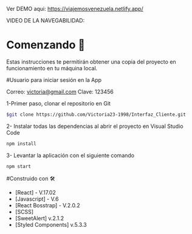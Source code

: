 Ver DEMO aqui: https://viajemosvenezuela.netlify.app/

VIDEO DE LA NAVEGABILIDAD:

# Comenzando 🚀
Estas instrucciones te permitirán obtener una copia del proyecto en funcionamiento en tu máquina local.

#Usuario para iniciar sesión en la App

Correo: victoria@gmail.com
Clave: 123456

1-Primer paso, clonar el repositorio en Git
```sh
$git clone https://github.com/Victoria23-1998/Interfaz_Cliente.git
```
2- Instalar todas las dependencias al abrir el proyecto en Visual Studio Code

```sh
npm install
```
3- Levantar la aplicación con el siguiente comando

```sh
npm start
```
#Construido con 🛠️

- [React] - V.17.02
- [Javascript] - V.6
- [React Bosstrap] - V.2.0.2
- [SCSS] 
- [SweetAlert] v.2.1.2
- [Styled Components] v.5.3.3
